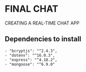 # FINAL CHAT

CREATING A REAL-TIME CHAT APP

## Dependencies to install

    - "bcryptjs": "^2.4.3",
    - "dotenv": "^16.0.3",
    - "express": "^4.18.2",
    - "mongoose": "^6.9.0"
